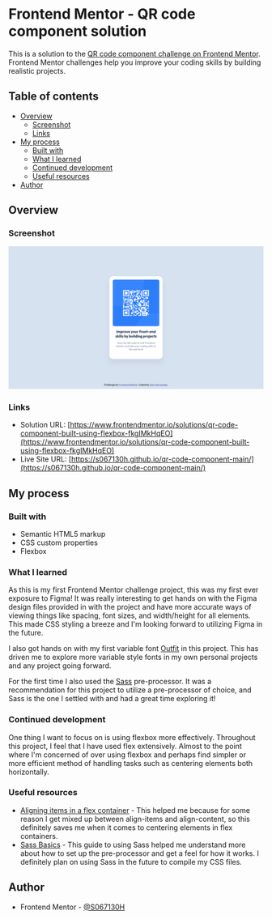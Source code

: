 # Frontend Mentor - QR code component solution

This is a solution to the [QR code component challenge on Frontend Mentor](https://www.frontendmentor.io/challenges/qr-code-component-iux_sIO_H). Frontend Mentor challenges help you improve your coding skills by building realistic projects. 

## Table of contents

- [Overview](#overview)
  - [Screenshot](#screenshot)
  - [Links](#links)
- [My process](#my-process)
  - [Built with](#built-with)
  - [What I learned](#what-i-learned)
  - [Continued development](#continued-development)
  - [Useful resources](#useful-resources)
- [Author](#author)

## Overview

### Screenshot

![](./screenshot.png)

### Links

- Solution URL: [https://www.frontendmentor.io/solutions/qr-code-component-built-using-flexbox-fkgIMkHqEO](https://www.frontendmentor.io/solutions/qr-code-component-built-using-flexbox-fkgIMkHqEO)
- Live Site URL: [https://s067130h.github.io/qr-code-component-main/](https://s067130h.github.io/qr-code-component-main/)

## My process

### Built with

- Semantic HTML5 markup
- CSS custom properties
- Flexbox

### What I learned

As this is my first Frontend Mentor challenge project, this was my first ever exposure to Figma! It was really interesting to get hands on with the Figma design files provided in with the project and have more accurate ways of viewing things like spacing, font sizes, and width/height for all elements. This made CSS styling a breeze and I'm looking forward to utilizing Figma in the future.

I also got hands on with my first variable font [Outfit](https://fonts.google.com/specimen/Outfit) in this project. This has driven me to explore more variable style fonts in my own personal projects and any project going forward.

For the first time I also used the [Sass](https://sass-lang.com) pre-processor. It was a recommendation for this project to utilize a pre-processor of choice, and Sass is the one I settled with and had a great time exploring it!

### Continued development

One thing I want to focus on is using flexbox more effectively. Throughout this project, I feel that I have used flex extensively. Almost to the point where I'm concerned of over using flexbox and perhaps find simpler or more efficient method of handling tasks such as centering elements both horizontally. 

### Useful resources

- [Aligning items in a flex container](https://developer.mozilla.org/en-US/docs/Web/CSS/CSS_flexible_box_layout/Aligning_items_in_a_flex_container) - This helped me because for some reason I get mixed up between align-items and align-content, so this definitely saves me when it comes to centering elements in flex containers.
- [Sass Basics](https://sass-lang.com/guide/) - This guide to using Sass helped me understand more about how to set up the pre-processor and get a feel for how it works. I definitely plan on using Sass in the future to compile my CSS files.

## Author

- Frontend Mentor - [@S067130H](https://www.frontendmentor.io/profile/S067130H)
